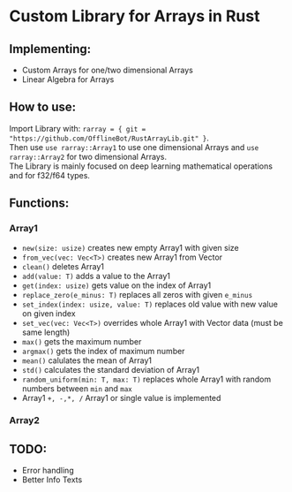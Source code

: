 # Custom Library for Arrays in Rust
## Implementing:
+ Custom Arrays for one/two dimensional Arrays
+ Linear Algebra for Arrays

## How to use:
Import Library with: `rarray = { git = "https://github.com/OfflineBot/RustArrayLib.git" }`.<br>
Then use `use rarray::Array1` to use one dimensional Arrays and `use rarray::Array2` for two dimensional Arrays.<br>
The Library is mainly focused on deep learning mathematical operations and for f32/f64 types.

## Functions:
### Array1
+ `new(size: usize)` creates new empty Array1 with given size
+ `from_vec(vec: Vec<T>)` creates new Array1 from Vector
+ `clean()` deletes Array1
+ `add(value: T)` adds a value to the Array1
+ `get(index: usize)` gets value on the index of Array1
+ `replace_zero(e_minus: T)` replaces all zeros with given `e_minus`
+ `set_index(index: usize, value: T)` replaces old value with new value on given index
+ `set_vec(vec: Vec<T>)` overrides whole Array1 with Vector data (must be same length)
+ `max()` gets the maximum number
+ `argmax()` gets the index of maximum number
+ `mean()` calulates the mean of Array1
+ `std()` calculates the standard deviation of Array1
+ `random_uniform(min: T, max: T)` replaces whole Array1 with random numbers between `min` and `max`
+ Array1 `+, -,*, /` Array1 or single value is implemented

### Array2


## TODO:
+ Error handling
+ Better Info Texts